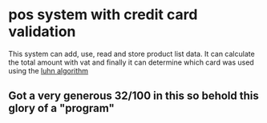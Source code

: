 # pos system with credit card validation

This system can add, use, read and store product list data.
It can calculate the total amount with vat and finally it can determine which card was used using the [luhn algorithm](https://en.wikipedia.org/wiki/Luhn_algorithm) 

## Got a very generous 32/100 in this so behold this glory of a "program"